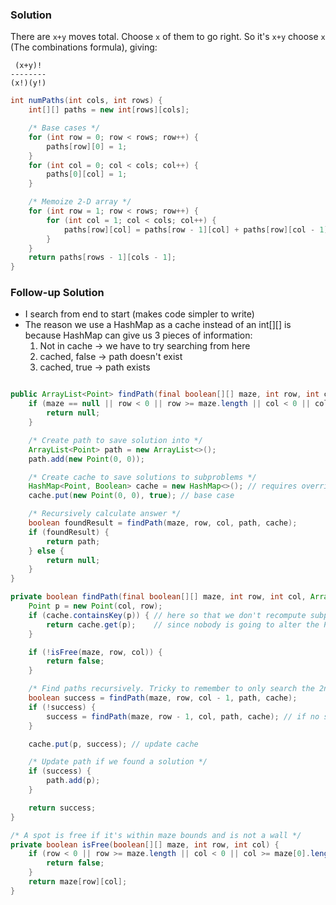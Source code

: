 ### Solution

There are `x+y` moves total. Choose `x` of them to go right. So it's `x+y` choose `x` (The combinations formula), giving:
```
 (x+y)!  
--------
(x!)(y!)
```

```java
int numPaths(int cols, int rows) {
    int[][] paths = new int[rows][cols];

    /* Base cases */
    for (int row = 0; row < rows; row++) {
        paths[row][0] = 1;
    }
    for (int col = 0; col < cols; col++) {
        paths[0][col] = 1;
    }

    /* Memoize 2-D array */
    for (int row = 1; row < rows; row++) {
        for (int col = 1; col < cols; col++) {
            paths[row][col] = paths[row - 1][col] + paths[row][col - 1];
        }
    }
    return paths[rows - 1][cols - 1];
}
```

### Follow-up Solution

- I search from end to start (makes code simpler to write)
- The reason we use a HashMap as a cache instead of an int[][] is because HashMap can give us 3 pieces of information:
  1. Not in cache  -> we have to try searching from here
  1. cached, false -> path doesn't exist
  1. cached, true  -> path exists

```java

public ArrayList<Point> findPath(final boolean[][] maze, int row, int col) {
    if (maze == null || row < 0 || row >= maze.length || col < 0 || col >= maze[0].length) {
        return null;
    }

    /* Create path to save solution into */
    ArrayList<Point> path = new ArrayList<>();
    path.add(new Point(0, 0));

    /* Create cache to save solutions to subproblems */
    HashMap<Point, Boolean> cache = new HashMap<>(); // requires overriding .equals() and .hashCode for Point, for HashMap to work properly
    cache.put(new Point(0, 0), true); // base case

    /* Recursively calculate answer */
    boolean foundResult = findPath(maze, row, col, path, cache);
    if (foundResult) {
        return path;
    } else {
        return null;
    }
}

private boolean findPath(final boolean[][] maze, int row, int col, ArrayList<Point> path, HashMap<Point, Boolean> cache) {
    Point p = new Point(col, row);
    if (cache.containsKey(p)) { // here so that we don't recompute subproblems that we already solved
        return cache.get(p);    // since nobody is going to alter the Point p, no need to do a deep copy before returning cached result
    }

    if (!isFree(maze, row, col)) {
        return false;
    }

    /* Find paths recursively. Tricky to remember to only search the 2nd path if necessary */
    boolean success = findPath(maze, row, col - 1, path, cache);
    if (!success) {
        success = findPath(maze, row - 1, col, path, cache); // if no success, we try moving vertically
    }

    cache.put(p, success); // update cache

    /* Update path if we found a solution */
    if (success) {
        path.add(p);
    }

    return success;
}

/* A spot is free if it's within maze bounds and is not a wall */
private boolean isFree(boolean[][] maze, int row, int col) {
    if (row < 0 || row >= maze.length || col < 0 || col >= maze[0].length) {
        return false;
    }
    return maze[row][col];
}
```
